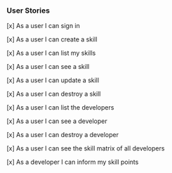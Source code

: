 ### User Stories

[x] As a user I can sign in

[x] As a user I can create a skill

[x] As a user I can list my skills

[x] As a user I can see a skill

[x] As a user I can update a skill

[x] As a user I can destroy a skill

[x] As a user I can list the developers

[x] As a user I can see a developer

[x] As a user I can destroy a developer

[x] As a user I can see the skill matrix of all developers

[x] As a developer I can inform my skill points
